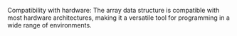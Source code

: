 Compatibility with hardware: The array data structure is compatible with most hardware architectures, making it a versatile tool for programming in a wide range of environments.
